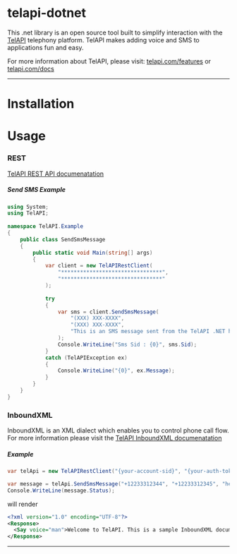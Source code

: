 telapi-dotnet
==========

This .net library is an open source tool built to simplify interaction with the [TelAPI](http://telapi.com) telephony platform. TelAPI makes adding voice and SMS to applications fun and easy.

For more information about TelAPI, please visit:  [telapi.com/features](http://www.telapi.com/features) or [telapi.com/docs](http://www.telapi.com/docs)

---

Installation
============

Usage
======

### REST

[TelAPI REST API documenatation](http://www.telapi.com/docs/api/rest/) 

##### Send SMS Example

```csharp
using System;
using TelAPI;
 
namespace TelAPI.Example
{
    public class SendSmsMessage
    {
        public static void Main(string[] args)
        {
            var client = new TelAPIRestClient(
                "********************************", 
                "********************************"
            );
 
            try
            {
                var sms = client.SendSmsMessage(
                    "(XXX) XXX-XXXX",
                    "(XXX) XXX-XXXX",
                    "This is an SMS message sent from the TelAPI .NET helper! Easy as 1, 2, 3!",
                );
                Console.WriteLine("Sms Sid : {0}", sms.Sid);
            }
            catch (TelAPIException ex)
            {
                Console.WriteLine("{0}", ex.Message);
            }
        }
    }
}
```

### InboundXML

InboundXML is an XML dialect which enables you to control phone call flow. For more information please visit the [TelAPI InboundXML documenatation](http://www.telapi.com/docs/api/inboundxml/)

##### <Say> Example

```csharp
var telApi = new TelAPIRestClient("{your-account-sid}", "{your-auth-token}");

var message = telApi.SendSmsMessage("+12233312344", "+12233312345", "hello world!");
Console.WriteLine(message.Status);   
```

will render

```xml
<?xml version="1.0" encoding="UTF-8"?>
<Response>
  <Say voice="man">Welcome to TelAPI. This is a sample InboundXML document.</Say>
</Response>
```

---
